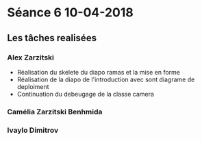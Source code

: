 # Séance 6 10-04-2018

## Les tâches realisées

### Alex Zarzitski

- Réalisation du skelete du diapo ramas et la mise en forme
- Réalisation de la diapo de l'introduction avec sont diagrame de deploiment
- Continuation du debeugage de la classe camera

### Camélia Zarzitski Benhmida

### Ivaylo Dimitrov
